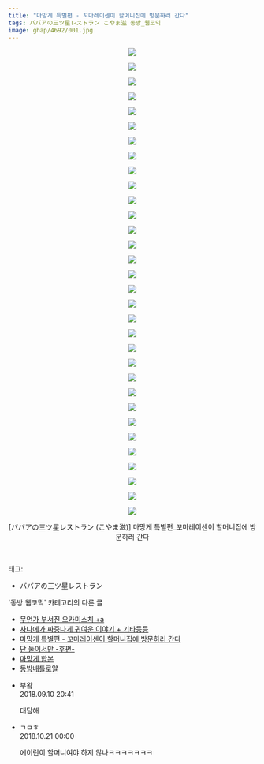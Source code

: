 ```yaml
---
title: "마망게 특별편 - 꼬마레이센이 할머니집에 방문하러 간다"
tags: ババアの三ツ星レストラン こやま滋 동방_웹코믹
image: ghap/4692/001.jpg
---
```

<div class="article">
<p style="text-align: center; clear: none; float: none;"><img src="{{ site.nasurl }}/ghap/4692/001.jpg"/></p>
<p style="text-align: center; clear: none; float: none;"><img src="{{ site.nasurl }}/ghap/4692/002.jpg"/></p>
<p style="text-align: center; clear: none; float: none;"><img src="{{ site.nasurl }}/ghap/4692/003.jpg"/></p>
<p style="text-align: center; clear: none; float: none;"><img src="{{ site.nasurl }}/ghap/4692/004.jpg"/></p>
<p style="text-align: center; clear: none; float: none;"><img src="{{ site.nasurl }}/ghap/4692/005.jpg"/></p>
<p style="text-align: center; clear: none; float: none;"><img src="{{ site.nasurl }}/ghap/4692/006.jpg"/></p>
<p style="text-align: center; clear: none; float: none;"><img src="{{ site.nasurl }}/ghap/4692/007.jpg"/></p>
<p style="text-align: center; clear: none; float: none;"><img src="{{ site.nasurl }}/ghap/4692/008.jpg"/></p>
<p style="text-align: center; clear: none; float: none;"><img src="{{ site.nasurl }}/ghap/4692/009.jpg"/></p>
<p style="text-align: center; clear: none; float: none;"><img src="{{ site.nasurl }}/ghap/4692/010.jpg"/></p>
<p style="text-align: center; clear: none; float: none;"><img src="{{ site.nasurl }}/ghap/4692/011.jpg"/></p>
<p style="text-align: center; clear: none; float: none;"><img src="{{ site.nasurl }}/ghap/4692/012.jpg"/></p>
<p style="text-align: center; clear: none; float: none;"><img src="{{ site.nasurl }}/ghap/4692/013.jpg"/></p>
<p style="text-align: center; clear: none; float: none;"><img src="{{ site.nasurl }}/ghap/4692/014.jpg"/></p>
<p style="text-align: center; clear: none; float: none;"><img src="{{ site.nasurl }}/ghap/4692/015.jpg"/></p>
<p style="text-align: center; clear: none; float: none;"><img src="{{ site.nasurl }}/ghap/4692/016.jpg"/></p>
<p style="text-align: center; clear: none; float: none;"><img src="{{ site.nasurl }}/ghap/4692/017.jpg"/></p>
<p style="text-align: center; clear: none; float: none;"><img src="{{ site.nasurl }}/ghap/4692/018.jpg"/></p>
<p style="text-align: center; clear: none; float: none;"><img src="{{ site.nasurl }}/ghap/4692/019.jpg"/></p>
<p style="text-align: center; clear: none; float: none;"><img src="{{ site.nasurl }}/ghap/4692/020.jpg"/></p>
<p style="text-align: center; clear: none; float: none;"><img src="{{ site.nasurl }}/ghap/4692/021.jpg"/></p>
<p style="text-align: center; clear: none; float: none;"><img src="{{ site.nasurl }}/ghap/4692/022.jpg"/></p>
<p style="text-align: center; clear: none; float: none;"><img src="{{ site.nasurl }}/ghap/4692/023.jpg"/></p>
<p style="text-align: center; clear: none; float: none;"><img src="{{ site.nasurl }}/ghap/4692/024.jpg"/></p>
<p style="text-align: center; clear: none; float: none;"><img src="{{ site.nasurl }}/ghap/4692/025.jpg"/></p>
<p style="text-align: center; clear: none; float: none;"><img src="{{ site.nasurl }}/ghap/4692/026.jpg"/></p>
<p style="text-align: center; clear: none; float: none;"><img src="{{ site.nasurl }}/ghap/4692/027.jpg"/></p>
<p style="text-align: center; clear: none; float: none;"><img src="{{ site.nasurl }}/ghap/4692/028.jpg"/></p>
<p style="text-align: center; clear: none; float: none;"><img src="{{ site.nasurl }}/ghap/4692/029.jpg"/></p>
<p style="text-align: center; clear: none; float: none;"><img src="{{ site.nasurl }}/ghap/4692/030.jpg"/></p>
<p style="text-align: center; clear: none; float: none;"><img src="{{ site.nasurl }}/ghap/4692/031.jpg"/></p>
<p style="text-align: center; clear: none; float: none;"><img src="{{ site.nasurl }}/ghap/4692/032.jpg"/></p>
<p style="text-align: center; clear: none; float: none;">[ババアの三ツ星レストラン (こやま滋)] 마망게 특별편_꼬마레이센이 할머니집에 방문하러 간다</p>
<p><br/></p>
</div><div class="tagTrail">
<p>태그: </p>
<ul>
<li>ババアの三ツ星レストラン</li>
</ul>
</div><div class="another">
<p>'동방 웹코믹' 카테고리의 다른 글</p>
<ul>
<li><a href="/2018-09-11-ghap_4695">무언가 부서진 오카미스치 +a</a></li>
<li><a href="/2018-09-10-ghap_4693">사나에가 짜증나게 귀여운 이야기 + 기타등등</a></li>
<li><a href="/2018-09-10-ghap_4692">마망게 특별편 - 꼬마레이센이 할머니집에 방문하러 간다</a></li>
<li><a href="/2018-09-09-ghap_4690">단 둘이서만 -후편-</a></li>
<li><a href="/2018-09-09-ghap_4689">마망게 합본</a></li>
<li><a href="/2018-09-05-ghap_4682">동방배틀로얄</a></li>
</ul>
</div><div class="cb_module cb_fluid">
<div class="cb_wrt cb_profile">
<div class="comment">
<ul>
<li class="cb_thumb_off" id="comment15329701">
<div class="cb_comment_area">
<div class="cb_info_area">
<div class="cb_section">
<span class="cb_nick_name">부왘</span>
</div>
<div class="cb_section">
<span class="cb_date">2018.09.10 20:41 </span>
</div>
</div>
<div class="cb_dsc_comment">
<p class="cb_dsc">
											대담해
										</p>
</div>
</div></li>
<li class="cb_thumb_off" id="comment15358999">
<div class="cb_comment_area">
<div class="cb_info_area">
<div class="cb_section">
<span class="cb_nick_name">ㄱㅁㅎ</span>
</div>
<div class="cb_section">
<span class="cb_date">2018.10.21 00:00 </span>
</div>
</div>
<div class="cb_dsc_comment">
<p class="cb_dsc">
											에이린이 할머니여야 하지 않나ㅋㅋㅋㅋㅋㅋㅋ
										</p>
</div>
</div></li>
</ul>
</div>
</div><!-- commentList close -->
</div>